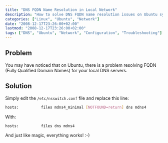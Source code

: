 ```yaml
---
title: "DNS FQDN Name Resolution in Local Network"
description: "How to solve DNS FQDN name resolution issues on Ubuntu systems by modifying the nsswitch.conf file."
categories: ["Linux", "Ubuntu", "Network"]
date: "2008-12-17T23:26:00+02:00"
lastmod: "2008-12-17T23:26:00+02:00"
tags: ["DNS", "Ubuntu", "Network", "Configuration", "Troubleshooting"]
---
```


## Problem

You may have noticed that on Ubuntu, there is a problem resolving FQDN (Fully Qualified Domain Names) for your local DNS servers.

## Solution

Simply edit the `/etc/nsswitch.conf` file and replace this line:

```bash
hosts:          files mdns4_minimal [NOTFOUND=return] dns mdns4
```

With:

```bash
hosts:          files dns mdns4
```

And just like magic, everything works! :-)
